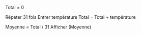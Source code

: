 Total =  0

Répeter 31 fois
    Entrer température
    Total = Total + température

Moyenne = Total / 31
Afficher (Moyenne)